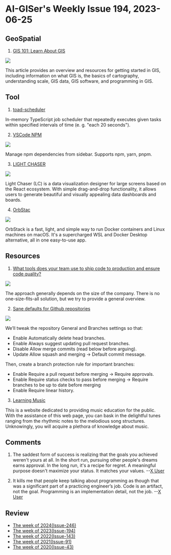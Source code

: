 # AI-GISer's Weekly Issue 194, 2023-06-25

## GeoSpatial

1. [GIS 101: Learn About GIS](https://www.gislounge.com/gis-essentials/)

![](https://www.gislounge.com/wp-content/uploads/2015/05/image4-geoplanner.png)

This article provides an overview and resources for getting started in GIS, including information on what GIS is, the basics of cartography, understanding scale, GIS data, GIS software, and programming in GIS.

## Tool

1. [toad-scheduler](https://github.com/kibertoad/toad-scheduler)

In-memory TypeScript job scheduler that repeatedly executes given tasks within specified intervals of time (e. g. "each 20 seconds").

2. [VSCode NPM](https://marketplace.visualstudio.com/items?itemName=idered.npm)

![](https://i.imgur.com/Znvqflw.gif)

Manage npm dependencies from sidebar. Supports npm, yarn, pnpm.

3. [LIGHT CHASER](https://github.com/xiaopujun/light-chaser)

![](https://camo.githubusercontent.com/816abba769b016778b7bfbe22582c55f18c10003e2cf3ebedd0ce16cdbcec961/68747470733a2f2f73322e6c6f6c692e6e65742f323032332f30362f32392f6f33324555677677437544504c7a6b2e676966)

Light Chaser (LC) is a data visualization designer for large screens based on the React ecosystem. With simple drag-and-drop functionality, it allows users to generate beautiful and visually appealing data dashboards and boards.

4. [OrbStac](https://orbstack.dev/)

![](https://orbstack.dev/_next/image?url=%2Fimg%2Fhero.png&w=1200&q=75)

OrbStack is a fast, light, and simple way to run Docker containers and Linux machines on macOS. It's a supercharged WSL and Docker Desktop alternative, all in one easy-to-use app.

## Resources

1. [What tools does your team use to ship code to production and ensure code quality?](https://blog.bytebytego.com/i/130740815/what-tools-does-your-team-use-to-ship-code-to-production-and-ensure-code-quality)

![](https://substackcdn.com/image/fetch/w_1456,c_limit,f_webp,q_auto:good,fl_progressive:steep/https%3A%2F%2Fsubstack-post-media.s3.amazonaws.com%2Fpublic%2Fimages%2F79b7490e-9f4a-4312-af89-eb0bed83ac6e_1280x1789.jpeg)

The approach generally depends on the size of the company. There is no one-size-fits-all solution, but we try to provide a general overview.

2. [Sane defaults for Github repositories](https://wiringbits.net/blog/github-repository-setup)

![](https://wiringbits.net/assets/posts/github-repository-setup/branch-list.png)

We’ll tweak the repository General and Branches settings so that:

- Enable Automatically delete head branches.
- Enable Always suggest updating pull request branches.
- Disable Allow merge commits (read below before arguing).
- Update Allow squash and merging -> Default commit message.

Then, create a branch protection rule for important branches:

- Enable Require a pull request before merging -> Require approvals.
- Enable Require status checks to pass before merging -> Require branches to be up to date before merging
- Enable Require linear history.

3. [Learning Music](https://learningmusic.ableton.com/)

This is a website dedicated to providing music education for the public. With the assistance of this web page, you can bask in the delightful tunes ranging from the rhythmic notes to the melodious song structures. Unknowingly, you will acquire a plethora of knowledge about music.

## Comments

1. The saddest form of success is realizing that the goals you achieved weren't yours at all. In the short run, pursuing other people's dreams earns approval. In the long run, it's a recipe for regret. A meaningful purpose doesn't maximize your status. It matches your values.
   --[X User](https://twitter.com/AdamMGrant/status/1666824000130125824)

2. It kills me that people keep talking about programming as though that was a significant part of a practicing engineer’s job. Code is an artifact, not the goal. Programming is an implementation detail, not the job.
   --[X User](https://twitter.com/tomerg/status/1672187773715922945)

## Review

- [The week of 2024(Issue-246)](../2024/issue-246.md)
- [The week of 2023(Issue-194)](../2023/issue-194.md)
- [The week of 2022(Issue-143)](../2022/issue-143.md)
- [The week of 2021(Issue-91)](../2021/issue-91.md)
- [The week of 2020(Issue-43)](../2020/issue-43.md)
